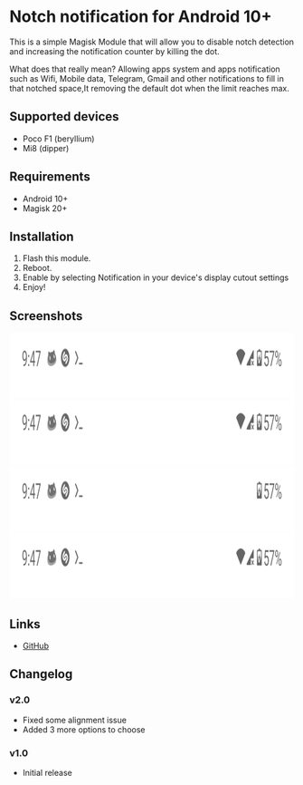 # Notch notification for Android 10+

This is a simple Magisk Module that will allow you to disable notch detection and increasing the notification counter by killing the dot.

What does that really mean?
Allowing apps system and apps notification such as Wifi, Mobile data, Telegram, Gmail and other notifications to fill in that notched space,It removing the default dot when the limit reaches max.

## Supported devices
- Poco F1 (beryllium)
- Mi8 (dipper)

## Requirements
- Android 10+
- Magisk 20+

## Installation
1. Flash this module.
2. Reboot.
3. Enable by selecting Notification in your device's display cutout settings
4. Enjoy!

## Screenshots

<p align="center">
  <img width="1080" height="115" src="https://github.com/cyberelon/notch-notification/blob/main/IMG/Screenshot_20210130-094705~2.png">
  <img width="1080" height="115" src="https://github.com/cyberelon/notch-notification/blob/main/IMG/Screenshot_20210130-094709~2.png">
  <img width="1080" height="115" src="https://github.com/cyberelon/notch-notification/blob/main/IMG/Screenshot_20210130-094711~2.png">
  <img width="1080" height="115" src="https://github.com/cyberelon/notch-notification/blob/main/IMG/Screenshot_20210130-094714~2.png">
</p>

## Links
- [GitHub](https://github.com/cyberelon/notch-notification) 

## Changelog
### v2.0
- Fixed some alignment issue
- Added 3 more options to choose
### v1.0
- Initial release
